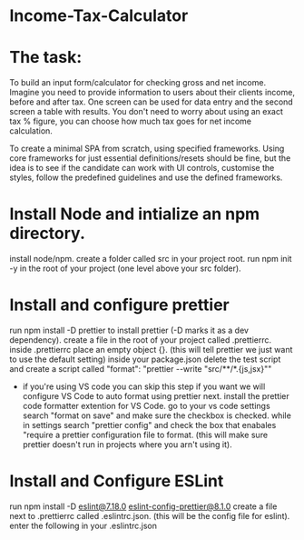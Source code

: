 # Income-Tax-Calculator

# The task:
To build an input form/calculator for checking gross and net income. Imagine you need to provide information to users about their clients income, before and after tax. One screen can be used for data entry and the second screen a table with results. You don't need to worry about using an exact tax % figure, you can choose how much tax goes for net income calculation.

To create a minimal SPA from scratch, using specified frameworks. Using core frameworks for just essential definitions/resets should be fine, but the idea is to see if the candidate can work with UI controls, customise the styles, follow the predefined guidelines and use the defined frameworks.

# Install Node and intialize an npm directory.

install node/npm.
create a folder called src in your project root.
run npm init -y in the root of your project (one level above your src folder).

# Install and configure prettier

run npm install -D prettier to install prettier (-D marks it as a dev dependency).
create a file in the root of your project called .prettierrc.
inside .prettierrc place an empty object {}. (this will tell prettier we just want to use the default setting)
inside your package.json delete the test script and create a script called
"format": "prettier --write \"src/**/*.{js,jsx}\""
- if you're using VS code you can skip this step if you want we will configure VS Code to auto format using prettier next.
install the prettier code formatter extention for VS Code.
go to your vs code settings search "format on save" and make sure the checkbox is checked.
while in settings search "prettier config" and check the box that enabales "require a prettier configuration file to format. (this will make sure prettier doesn't run in projects where you arn't using it).

# Install and Configure ESLint

run npm install -D eslint@7.18.0 eslint-config-prettier@8.1.0
create a file next to .prettierrc called .eslintrc.json. (this will be the config file for eslint).
enter the following in your .eslintrc.json
